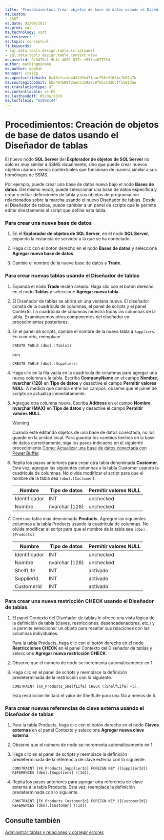 ```yaml
---
title: 'Procedimientos: Crear objetos de base de datos usando el Diseñador de tablas | Microsoft Docs'
ms.custom:
- SSDT
ms.date: 02/09/2017
ms.prod: sql
ms.technology: ssdt
ms.reviewer: ''
ms.topic: conceptual
f1_keywords:
- sql.data.tools.design.table.scriptpanel
- sql.data.tools.design.table.context.view
ms.assetid: 9c9479c1-9bfc-4039-837e-e53fce67723d
author: markingmyname
ms.author: maghan
manager: craigg
ms.openlocfilehash: 6c48efccdb4d32d9b471aae758e31084c7b87a7b
ms.sourcegitcommit: bb5484b08f2aed3319a7c9f6b32d26cff5591dae
ms.translationtype: HT
ms.contentlocale: es-ES
ms.lasthandoff: 05/06/2019
ms.locfileid: "65098144"
---
```

# <a name="how-to-create-database-objects-using-table-designer"></a>Procedimientos: Creación de objetos de base de datos usando el Diseñador de tablas
El nuevo nodo **SQL Server** del **Explorador de objetos de SQL Server** no solo es muy similar a SSMS visualmente, sino que puede crear nuevos objetos usando menús contextuales que funcionan de manera similar a sus homólogos de SSMS.  
  
Por ejemplo, puede crear una base de datos nueva bajo el nodo **Bases de datos**. Del mismo modo, puede seleccionar una base de datos específica y crear o editar definiciones de tabla y sus objetos de programación relacionados sobre la marcha usando el nuevo Diseñador de tablas. Desde el Diseñador de tablas, puede cambiar a un panel de scripts que le permite editar directamente el script que define esta tabla.  
  
### <a name="to-create-a-new-database"></a>Para crear una nueva base de datos  
  
1.  En el **Explorador de objetos de SQL Server**, en el nodo **SQL Server**, expanda la instancia de servidor a la que se ha conectado.  
  
2.  Haga clic con el botón derecho en el nodo **Bases de datos** y seleccione **Agregar nueva base de datos**.  
  
3.  Cambie el nombre de la nueva base de datos a **Trade**.  
  
### <a name="to-create-new-tables-using-the-table-designer"></a>Para crear nuevas tablas usando el Diseñador de tablas  
  
1.  Expanda el nodo **Trade** recién creado. Haga clic con el botón derecho en el nodo **Tablas** y seleccione **Agregar nueva tabla**.  
  
2.  El Diseñador de tablas se abrirá en una ventana nueva. El diseñador consta de la cuadrícula de columnas, el panel de scripts y el panel Contexto. La cuadrícula de columnas muestra todas las columnas de la tabla. Examinaremos otros componentes del diseñador en procedimientos posteriores.  
  
3.  En el panel de scripts, cambie el nombre de la nueva tabla a `Suppliers`. En concreto, reemplace  
  
    ```  
    CREATE TABLE [dbo].[Table1]  
    ```  
  
    con  
  
    ```  
    CREATE TABLE [dbo].[Suppliers]  
    ```  
  
4.  Haga clic en la fila vacía en la cuadrícula de columnas para agregar una nueva columna a la tabla.  Escriba **CompanyName** en el campo **Nombre**, **nvarchar (128)** en **Tipo de datos** y desactive el campo **Permitir valores NULL**. A medida que cambia entre los campos, observe que el panel de scripts se actualiza inmediatamente.  
  
5.  Agregue otra columna nueva. Escriba **Address** en el campo **Nombre**, **nvarchar (MAX)** en **Tipo de datos** y desactive el campo **Permitir valores NULL**.  
  
    > [!WARNING]  
    > Cuando esté editando objetos de una base de datos conectada, no los guarde en la unidad local. Para guardar los cambios hechos en la base de datos correctamente, siga los pasos indicados en el siguiente procedimiento [Cómo: Actualizar una base de datos conectada con Power Buffer](../ssdt/how-to-update-a-connected-database-with-power-buffer.md).  
  
6.  Repita los pasos anteriores para crear otra tabla denominada **Customer**. Esta vez, agregue las siguientes columnas a la tabla Customer usando la cuadrícula de columnas. No olvide modificar el script para que el nombre de la tabla sea `[dbo].[Customer]`.  
  
    |Nombre|Tipo de datos|**Permitir valores NULL**|  
    |--------|-------------|-------------------|  
    |Identificador|INT|unchecked|  
    |Nombre|nvarchar (128)|unchecked|  
  
7.  Cree una tabla más denominada **Products**. Agregue las siguientes columnas a la tabla Products usando la cuadrícula de columnas. No olvide modificar el script para que el nombre de la tabla sea `[dbo].[Products]`.  
  
    |Nombre|Tipo de datos|**Permitir valores NULL**|  
    |--------|-------------|-------------------|  
    |Identificador|INT|unchecked|  
    |Nombre|nvarchar (128)|unchecked|  
    |ShelfLife|INT|activado|  
    |SupplierId|INT|activado|  
    |CustomerId|INT|activado|  
  
### <a name="to-create-a-new-check-constraint-using-the-table-designer"></a>Para crear una nueva restricción CHECK usando el Diseñador de tablas  
  
1.  El panel Contexto del Diseñador de tablas le ofrece una vista lógica de la definición de tabla (claves, restricciones, desencadenadores, etc.) y le permite seleccionar un objeto para resaltar sus relaciones con las columnas individuales.  
  
    Para la tabla Products, haga clic con el botón derecho en el nodo **Restricciones CHECK** en el panel Contexto del Diseñador de tablas y seleccione **Agregar nueva restricción CHECK**.  
  
2.  Observe que el número de nodo se incrementa automáticamente en 1.  
  
3.  Haga clic en el panel de scripts y reemplace la definición predeterminada de la restricción con lo siguiente.  
  
    ```  
    CONSTRAINT [CK_Products_ShelfLife] CHECK ([ShelfLife] <5),  
    ```  
  
    Esta restricción limitará el valor de ShelfLife para una fila a menos de 5.  
  
### <a name="to-create-new-foreign-key-references-using-the-table-designer"></a>Para crear nuevas referencias de clave externa usando el Diseñador de tablas  
  
1.  Para la tabla Products, haga clic con el botón derecho en el nodo **Claves externas** en el panel Contexto y seleccione **Agregar nueva clave externa**.  
  
2.  Observe que el número de nodo se incrementa automáticamente en 1.  
  
3.  Haga clic en el panel de scripts y reemplace la definición predeterminada de la referencia de clave externa con lo siguiente.  
  
    ```  
    CONSTRAINT [FK_Products_SupplierId] FOREIGN KEY ([SupplierId]) REFERENCES [dbo].[Suppliers] ([Id]),  
    ```  
  
4.  Repita los pasos anteriores para agregar otra referencia de clave externa a la tabla Products. Esta vez, reemplace la definición predeterminada con lo siguiente.  
  
    ```  
    CONSTRAINT [FK_Products_CustomerId] FOREIGN KEY ([CustomerId]) REFERENCES [dbo].[Customer] ([Id])  
    ```  
  
## <a name="see-also"></a>Consulte también  
[Administrar tablas y relaciones y corregir errores](../ssdt/manage-tables-relationships-and-fix-errors.md)  
  
